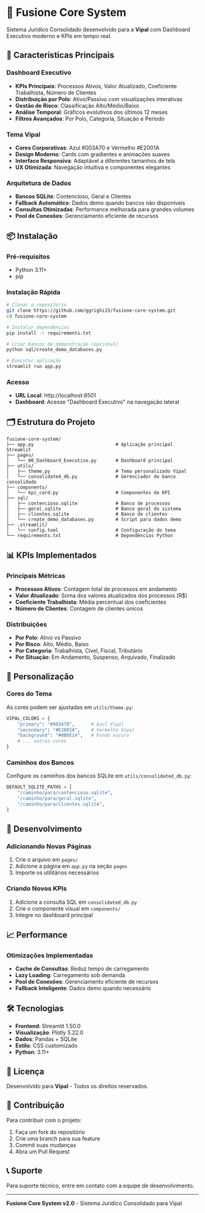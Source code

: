 # 🧭 Fusione Core System

Sistema Jurídico Consolidado desenvolvido para a **Vipal** com Dashboard Executivo moderno e KPIs em tempo real.

## 🚀 Características Principais

### Dashboard Executivo
- **KPIs Principais**: Processos Ativos, Valor Atualizado, Coeficiente Trabalhista, Número de Clientes
- **Distribuição por Polo**: Ativo/Passivo com visualizações interativas
- **Gestão de Risco**: Classificação Alto/Médio/Baixo
- **Análise Temporal**: Gráficos evolutivos dos últimos 12 meses
- **Filtros Avançados**: Por Polo, Categoria, Situação e Período

### Tema Vipal
- **Cores Corporativas**: Azul #003A70 e Vermelho #E2001A
- **Design Moderno**: Cards com gradientes e animações suaves
- **Interface Responsiva**: Adaptável a diferentes tamanhos de tela
- **UX Otimizada**: Navegação intuitiva e componentes elegantes

### Arquitetura de Dados
- **Bancos SQLite**: Contencioso, Geral e Clientes
- **Fallback Automático**: Dados demo quando bancos não disponíveis
- **Consultas Otimizadas**: Performance melhorada para grandes volumes
- **Pool de Conexões**: Gerenciamento eficiente de recursos

## 📦 Instalação

### Pré-requisitos
- Python 3.11+
- pip

### Instalação Rápida
```bash
# Clonar o repositório
git clone https://github.com/ggrighi15/fusione-core-system.git
cd fusione-core-system

# Instalar dependências
pip install -r requirements.txt

# Criar bancos de demonstração (opcional)
python sql/create_demo_databases.py

# Executar aplicação
streamlit run app.py
```

### Acesso
- **URL Local**: http://localhost:8501
- **Dashboard**: Acesse "Dashboard Executivo" na navegação lateral

## 🗂️ Estrutura do Projeto

```
fusione-core-system/
├── app.py                              # Aplicação principal Streamlit
├── pages/
│   └── 00_Dashboard_Executivo.py       # Dashboard principal
├── utils/
│   ├── theme.py                        # Tema personalizado Vipal
│   └── consolidated_db.py              # Gerenciador de banco consolidado
├── components/
│   └── kpi_card.py                     # Componentes de KPI
├── sql/
│   ├── contencioso.sqlite              # Banco de processos
│   ├── geral.sqlite                    # Banco geral do sistema
│   ├── clientes.sqlite                 # Banco de clientes
│   └── create_demo_databases.py        # Script para dados demo
├── .streamlit/
│   └── config.toml                     # Configuração do tema
└── requirements.txt                    # Dependências Python
```

## 📊 KPIs Implementados

### Principais Métricas
- **Processos Ativos**: Contagem total de processos em andamento
- **Valor Atualizado**: Soma dos valores atualizados dos processos (R$)
- **Coeficiente Trabalhista**: Média percentual dos coeficientes
- **Número de Clientes**: Contagem de clientes únicos

### Distribuições
- **Por Polo**: Ativo vs Passivo
- **Por Risco**: Alto, Médio, Baixo
- **Por Categoria**: Trabalhista, Cível, Fiscal, Tributário
- **Por Situação**: Em Andamento, Suspenso, Arquivado, Finalizado

## 🎨 Personalização

### Cores do Tema
As cores podem ser ajustadas em `utils/theme.py`:
```python
VIPAL_COLORS = {
    "primary": "#003A70",      # Azul Vipal
    "secondary": "#E2001A",    # Vermelho Vipal
    "background": "#0B0E14",   # Fundo escuro
    # ... outras cores
}
```

### Caminhos dos Bancos
Configure os caminhos dos bancos SQLite em `utils/consolidated_db.py`:
```python
DEFAULT_SQLITE_PATHS = [
    "/caminho/para/contencioso.sqlite",
    "/caminho/para/geral.sqlite",
    "/caminho/para/clientes.sqlite",
]
```

## 🔧 Desenvolvimento

### Adicionando Novas Páginas
1. Crie o arquivo em `pages/`
2. Adicione a página em `app.py` na seção `pages`
3. Importe os utilitários necessários

### Criando Novos KPIs
1. Adicione a consulta SQL em `consolidated_db.py`
2. Crie o componente visual em `components/`
3. Integre no dashboard principal

## 📈 Performance

### Otimizações Implementadas
- **Cache de Consultas**: Reduz tempo de carregamento
- **Lazy Loading**: Carregamento sob demanda
- **Pool de Conexões**: Gerenciamento eficiente de recursos
- **Fallback Inteligente**: Dados demo quando necessário

## 🛠️ Tecnologias

- **Frontend**: Streamlit 1.50.0
- **Visualização**: Plotly 5.22.0
- **Dados**: Pandas + SQLite
- **Estilo**: CSS customizado
- **Python**: 3.11+

## 📝 Licença

Desenvolvido para **Vipal** - Todos os direitos reservados.

## 🤝 Contribuição

Para contribuir com o projeto:
1. Faça um fork do repositório
2. Crie uma branch para sua feature
3. Commit suas mudanças
4. Abra um Pull Request

## 📞 Suporte

Para suporte técnico, entre em contato com a equipe de desenvolvimento.

---

**Fusione Core System v2.0** - Sistema Jurídico Consolidado para Vipal

